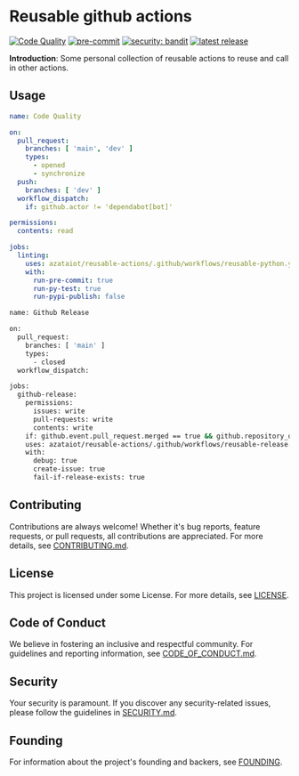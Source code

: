 # Reusable github actions

[![Code Quality](https://github.com/azataiot/python-project-template/actions/workflows/code-quality.yml/badge.svg)](https://github.com/azataiot/python-project-template/actions/workflows/code-quality.yml)
[![pre-commit](https://img.shields.io/badge/pre--commit-enabled-brightgreen?logo=pre-commit)](https://github.com/pre-commit/pre-commit)
[![security: bandit](https://img.shields.io/badge/security-bandit-yellow.svg)](https://github.com/PyCQA/bandit)
[![latest release](https://img.shields.io/github/v/release/azataiot/reusable-actions)](https://github.com/azataiot/reusable-actions/releases)

**Introduction**: Some personal collection of reusable actions to reuse and call in other actions.

## Usage

```yml
name: Code Quality

on:
  pull_request:
    branches: [ 'main', 'dev' ]
    types:
      - opened
      - synchronize
  push:
    branches: [ 'dev' ]
  workflow_dispatch:
    if: github.actor != 'dependabot[bot]'

permissions:
  contents: read

jobs:
  linting:
    uses: azataiot/reusable-actions/.github/workflows/reusable-python.yaml@dev
    with:
      run-pre-commit: true
      run-py-test: true
      run-pypi-publish: false

```

```bash
name: Github Release

on:
  pull_request:
    branches: [ 'main' ]
    types:
      - closed
  workflow_dispatch:

jobs:
  github-release:
    permissions:
      issues: write
      pull-requests: write
      contents: write
    if: github.event.pull_request.merged == true && github.repository_owner == 'azataiot'
    uses: azataiot/reusable-actions/.github/workflows/reusable-release.yaml@dev
    with:
      debug: true
      create-issue: true
      fail-if-release-exists: true

```





## Contributing

Contributions are always welcome! Whether it's bug reports, feature requests, or pull requests, all contributions are
appreciated. For more details, see [CONTRIBUTING.md](CONTRIBUTING.md).

## License

This project is licensed under some License. For more details, see [LICENSE](LICENSE.md).

## Code of Conduct

We believe in fostering an inclusive and respectful community. For guidelines and reporting information,
see [CODE_OF_CONDUCT.md](CODE_OF_CONDUCT.md).

## Security

Your security is paramount. If you discover any security-related issues, please follow the guidelines
in [SECURITY.md](SECURITY.md).

## Founding

For information about the project's founding and backers, see [FOUNDING](https://github.com/sponsors/azataiot).
